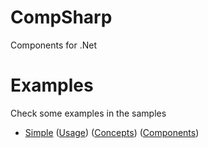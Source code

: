 # CompSharp
Components for .Net

# Examples
Check some examples in the samples

 * [Simple](samples/Simple/Program.cs) ([Usage](samples/Simple/Program.cs#L14-L17)) ([Concepts](samples/Simple/Program.cs#L24-L32)) ([Components](samples/Simple/Program.cs#L34-L58))
